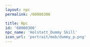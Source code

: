```yaml
---
layout: npc
permalink: /60000306

title: Npc
id: '60000306'
npc_name: 'Holstatt_Dummy Skill'
icon_url: 'portrait/mob/dummy_p.png'
---
```

